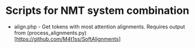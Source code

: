 # Scripts for NMT system combination
* align.php - Get tokens with most attention alignments. Requires output from (process_alignments.py)[https://github.com/M4t1ss/SoftAlignments]
